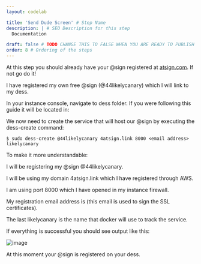 ```yaml
---
layout: codelab

title: 'Send Dude Screen' # Step Name
description: | # SEO Description for this step
  Documentation

draft: false # TODO CHANGE THIS TO FALSE WHEN YOU ARE READY TO PUBLISH THE PAGE
order: 8 # Ordering of the steps
---
```


At this step you should already have your @sign registered at [atsign.com](http://atsign.com). If not go do it!

I have registered my own free @sign (@44likelycanary) which I will link to my dess.

In your instance console, navigate to dess folder. If you were following this guide it will be located in:

We now need to create the service that will host our @sign by executing the dess-create command:

``` $ sudo dess-create @44likelycanary 4atsign.link 8000 <email address> likelycanary ```

To make it more understandable:

I will be registering my @sign @44likelycanary.

I will be using my domain 4atsign.link which I have registered through AWS.

I am using port 8000 which I have opened in my instance firewall.

My registration email address is <email address> (this email is used to sign the SSL certificates).

The last likelycanary is the name that docker will use to track the service.

If everything is successful you should see output like this:

![image](https://github.com/atsign-foundation/atsign.dev/blob/trunk/content/en/docs/Archives/guides/dess-setup/dess-aws/images/clip_image004-162728549379914.jpg?raw=true)

At this moment your @sign is registered on your dess.